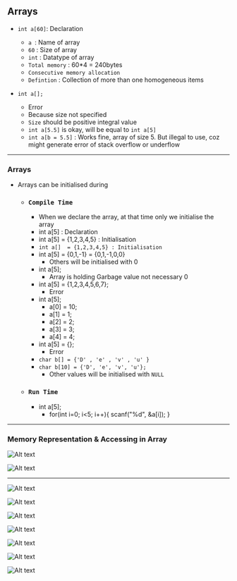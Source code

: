 ## Arrays

- `int a[60]`: Declaration
    - `a `: Name of array 
    - `60` : Size of array
    - `int` : Datatype of array
    - `Total memory` : 60*4 = 240bytes
    - `Consecutive memory allocation`
    - `Defintion` : Collection of more than one homogeneous items

- `int a[]; `
    - Error
    - Because size not specified
    - `Size` should be positive integral value
    - `int a[5.5]` is okay, will be equal to `int a[5]`
    - `int a[b = 5.5]` : Works fine, array of size 5. But illegal to use, coz might generate error of stack overflow or underflow

---

### Arrays
- Arrays can be initialised during
    - ### `Compile Time`
        - When we declare the array, at that time only we initialise the array
        - int a[5] : Declaration
        - int a[5] = {1,2,3,4,5} : Initialisation
        - `int a[]  = {1,2,3,4,5} : Initialisation `
        - int a[5] = {0,1,-1} = {0,1,-1,0,0}
            - Others will be initialised with 0
        - int a[5]; 
            - Array is holding Garbage value not necessary 0
        - int a[5] = {1,2,3,4,5,6,7};
            - Error
        - int a[5];
            - a[0] = 10;
            - a[1] = 1;
            - a[2] = 2;
            - a[3] = 3;
            - a[4] = 4;
        - int a[5] = {};
            - Error
        - `char b[] = {'D' , 'e' , 'v' , 'u' }`
        - `char b[10] = {'D', 'e', 'v', 'u'};`
            - Other values will be initialised with `NULL` 
        
    - ### `Run Time`
        - int a[5];
            - for(int i=0; i<5; i++){
                scanf("%d", &a[i]);
            }

---

### Memory Representation & Accessing in Array
![Alt text](Screenshot_2023-09-10-10-00-09-95_f9ee0578fe1cc94de7482bd41accb329.jpg)

![Alt text](Screenshot_2023-09-10-10-05-00-30_f9ee0578fe1cc94de7482bd41accb329.jpg)

---
    
![Alt text](<Screenshot_2023-09-10-10-00-09-95_f9ee0578fe1cc94de7482bd41accb329 (1).jpg>)

![Alt text](Screenshot_2023-09-10-10-24-37-20_f9ee0578fe1cc94de7482bd41accb329.jpg)
    
![Alt text](<Screenshot_2023-09-10-10-05-00-30_f9ee0578fe1cc94de7482bd41accb329 (1).jpg>)

![Alt text](Screenshot_2023-09-10-10-45-29-62_f9ee0578fe1cc94de7482bd41accb329.jpg)

![Alt text](Screenshot_2023-09-10-12-17-15-52_f9ee0578fe1cc94de7482bd41accb329.jpg)

![Alt text](Screenshot_2023-09-10-10-48-47-75_f9ee0578fe1cc94de7482bd41accb329.jpg)

![Alt text](Screenshot_2023-09-10-12-21-56-31_f9ee0578fe1cc94de7482bd41accb329.jpg)